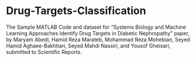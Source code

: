 # Drug-Targets-Classification
The Sample MATLAB Code and dataset for “Systems Biology and Machine Learning Approaches Identify Drug Targets in Diabetic Nephropathy” paper,  by Maryam Abedi, Hamid Reza Marateb, Mohammad Reza Mohebian, Seyed Hamid Aghaee-Bakhtiari, Seyed Mahdi Nassiri, and Yousof Gheisari, submitted to Scientific Reports.

